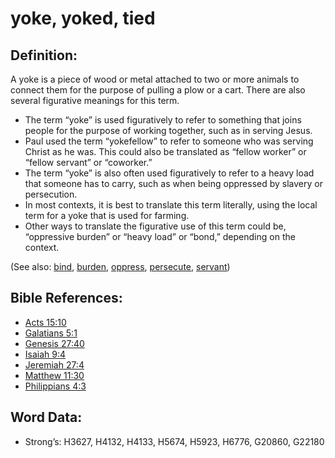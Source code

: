 # yoke, yoked, tied

## Definition:

A yoke is a piece of wood or metal attached to two or more animals to connect them for the purpose of pulling a plow or a cart. There are also several figurative meanings for this term.

* The term “yoke” is used figuratively to refer to something that joins people for the purpose of working together, such as in serving Jesus.
* Paul used the term “yokefellow” to refer to someone who was serving Christ as he was. This could also be translated as “fellow worker” or “fellow servant” or “coworker.”
* The term “yoke” is also often used figuratively to refer to a heavy load that someone has to carry, such as when being oppressed by slavery or persecution.
* In most contexts, it is best to translate this term literally, using the local term for a yoke that is used for farming.
* Other ways to translate the figurative use of this term could be, “oppressive burden” or “heavy load” or “bond,” depending on the context.

(See also: [bind](../kt/bond.md), [burden](../other/burden.md), [oppress](../other/oppress.md), [persecute](../other/persecute.md), [servant](../other/servant.md))

## Bible References:

* [Acts 15:10](rc://en/tn/help/act/15/10)
* [Galatians 5:1](rc://en/tn/help/gal/05/01)
* [Genesis 27:40](rc://en/tn/help/gen/27/40)
* [Isaiah 9:4](rc://en/tn/help/isa/09/04)
* [Jeremiah 27:4](rc://en/tn/help/jer/27/04)
* [Matthew 11:30](rc://en/tn/help/mat/11/30)
* [Philippians 4:3](rc://en/tn/help/php/04/03)

## Word Data:

* Strong’s: H3627, H4132, H4133, H5674, H5923, H6776, G20860, G22180
